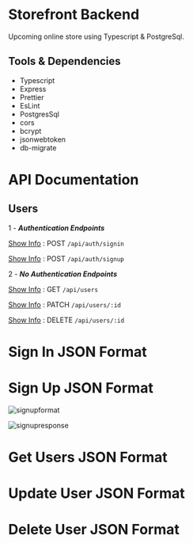 # Storefront Backend

Upcoming online store using Typescript & PostgreSql.


## Tools & Dependencies
- Typescript
- Express
- Prettier
- EsLint
- PostgresSql
- cors
- bcrypt
- jsonwebtoken
- db-migrate

# API Documentation

## Users
1 - ***Authentication Endpoints***

[Show Info](#sign-in-json-format) : POST `/api/auth/signin`  

[Show Info](#sign-up-json-format) : POST `/api/auth/signup`


2 - ***No Authentication Endpoints***

[Show Info](#get-users-json-format) : GET `/api/users`

[Show Info](#update-user-json-format) : PATCH `/api/users/:id`

[Show Info](#delete-user-json-format) : DELETE `/api/users/:id`


# Sign In JSON Format
# Sign Up JSON Format


![signupformat](https://user-images.githubusercontent.com/71923204/189026365-6e7cd73b-464a-4951-83f6-92dafbed04fc.png)



![signupresponse](https://user-images.githubusercontent.com/71923204/189026657-8d7bf2d5-b12b-42db-9d19-9e6778f6adae.png)



# Get Users JSON Format
# Update User JSON Format
# Delete User JSON Format
    
